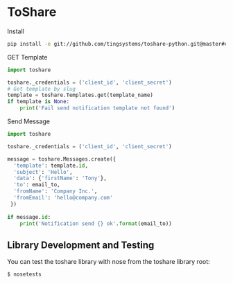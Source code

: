 # ToShare

Install
```sh
pip install -e git://github.com/tingsystems/toshare-python.git@master#egg=toshare
```
GET Template

```python
import toshare

toshare._credentials = ('client_id', 'client_secret')
# Get template by slug
template = toshare.Templates.get(template_name)
if template is None:
    print('Fail send notification template not found')

```

Send Message

```python
import toshare

toshare._credentials = ('client_id', 'client_secret')

message = toshare.Messages.create({
  'template': template.id,
  'subject': 'Hello',
  'data': {'firstName': 'Tony'},
  'to': email_to,
  'fromName': 'Company Inc.',
  'fromEmail': 'hello@company.com'
 })
 
if message.id:
    print('Notification send {} ok'.format(email_to))

```

## Library Development and Testing

You can test the toshare library with nose from the toshare library root:

```sh
$ nosetests
```

